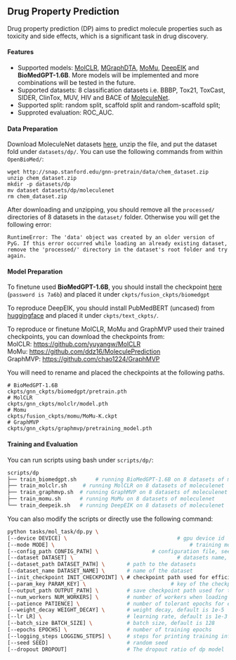 ## Drug Property Prediction

Drug property prediction (DP) aims to predict molecule properties such as toxicity and side effects, which is a significant task in drug discovery.  

#### Features

- Supported models: [MolCLR](https://github.com/yuyangw/MolCLR), [MGraphDTA](https://github.com/guaguabujianle/MGraphDTA), [MoMu](https://github.com/ddz16/MoMu), [DeepEIK](https://arxiv.org/abs/2305.01523) and **BioMedGPT-1.6B**. More models will be implemented and more combinations will be tested in the future.
- Supported datasets: 8 classification datasets i.e. BBBP, Tox21, ToxCast, SIDER, ClinTox, MUV, HIV and BACE of [MoleculeNet](https://moleculenet.org).
- Supported split: random split, scaffold split and random-scaffold split;
- Supproted evaluation: ROC_AUC.

#### Data Preparation

Download MoleculeNet datasets [here](http://snap.stanford.edu/gnn-pretrain/data/chem_dataset.zip), unzip the file, and put the dataset fold under `datasets/dp/`. You can use the following commands from within `OpenBioMed/`:

```shell
wget http://snap.stanford.edu/gnn-pretrain/data/chem_dataset.zip
unzip chem_dataset.zip
mkdir -p datasets/dp
mv dataset datasets/dp/moleculenet
rm chem_dataset.zip
```

After downloading and unzipping, you should remove all the `processed/` directories of 8 datasets in the `dataset/` folder. Otherwise you will get the following error:
```shell
RuntimeError: The 'data' object was created by an older version of PyG. If this error occurred while loading an already existing dataset, remove the 'processed/' directory in the dataset's root folder and try again.
```

#### Model Preparation

To finetune used **BioMedGPT-1.6B**, you should install the checkpoint [here](https://pan.baidu.com/s/1iAMBkuoZnNAylhopP5OgEg) (`password is 7a6b`) and placed it under `ckpts/fusion_ckpts/biomedgpt`

To reproduce DeepEIK, you should install PubMedBERT (uncased) from [huggingface](https://huggingface.co/microsoft/BiomedNLP-PubMedBERT-base-uncased-abstract-fulltext) and placed it under `ckpts/text_ckpts/`. 

To reproduce or finetune MolCLR, MoMu and GraphMVP used their trained checkpoints, you can download the checkpoints from:  
MolCLR: https://github.com/yuyangw/MolCLR  
MoMu: https://github.com/ddz16/MoleculePrediction  
GraphMVP: https://github.com/chao1224/GraphMVP  

You will need to rename and placed the checkpoints at the following paths.
```shell
# BioMedGPT-1.6B
ckpts/gnn_ckpts/biomedgpt/pretrain.pth
# MolCLR
ckpts/gnn_ckpts/molclr/model.pth
# Momu
ckpts/fusion_ckpts/momu/MoMu-K.ckpt
# GraphMVP
ckpts/gnn_ckpts/graphmvp/pretraining_model.pth
```

#### Training and Evaluation

You can run scripts using bash under `scripts/dp/`:

```bash
scripts/dp
├── train_biomedgpt.sh		# running BioMedGPT-1.6B on 8 datasets of moleculenet
├── train_molclr.sh		# running MolCLR on 8 datasets of moleculenet
├── train_graphmvp.sh  # running GraphMVP on 8 datasets of moleculenet
├── train_momu.sh      # running MoMu on 8 datasets of moleculenet
└── train_deepeik.sh   # running DeepEIK on 8 datasets of moleculenet
```

You can also modify the scripts or directly use the following command:

```bash
python tasks/mol_task/dp.py \
[--device DEVICE] \									  # gpu device id
[--mode MODE] \											  # training mode, train: train-test
[--config_path CONFIG_PATH] \				  # configuration file, see configs/dti/ for more details
[--dataset DATASET] \								  # datasets name, support MoleculeNet now
[--dataset_path DATASET_PATH] \       # path to the datasets
[--dataset_name DATASET_NAME] \       # name of the dataset
[--init_checkpoint INIT_CHECKPOINT] \ # checkpoint path used for efficient validation
[--param_key PARAM_KEY] \							# key of the checkpoint dict that contains model parameters
[--output_path OUTPUT_PATH] \         # save checkpoint path used for training
[--num_workers NUM_WORKERS] \         # number of workers when loading data
[--patience PATIENCE] \               # number of tolerant epochs for early-stopping
[--weight_decay WEIGHT_DECAY] \       # weight decay, default is 1e-5
[--lr LR] \                           # learning rate, default is 1e-3
[--batch_size BATCH_SIZE] \           # batch size, default is 128
[--epochs EPOCHS] \                   # number of training epochs
[--logging_steps LOGGING_STEPS] \     # steps for printing training information
[--seed SEED]                         # random seed
[--dropout DROPOUT]                   # The dropout ratio of dp model
```

